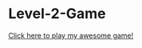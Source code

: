 # Level-2-Game
<a href="https://github.com/philliphjhuang/Level-2-Game/blob/master/HookBattle.jar">Click here to play my awesome game!</a>
